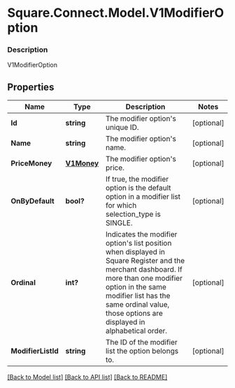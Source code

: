 # Square.Connect.Model.V1ModifierOption

### Description

V1ModifierOption

## Properties

Name | Type | Description | Notes
------------ | ------------- | ------------- | -------------
**Id** | **string** | The modifier option&#39;s unique ID. | [optional] 
**Name** | **string** | The modifier option&#39;s name. | [optional] 
**PriceMoney** | [**V1Money**](V1Money.md) | The modifier option&#39;s price. | [optional] 
**OnByDefault** | **bool?** | If true, the modifier option is the default option in a modifier list for which selection_type is SINGLE. | [optional] 
**Ordinal** | **int?** | Indicates the modifier option&#39;s list position when displayed in Square Register and the merchant dashboard. If more than one modifier option in the same modifier list has the same ordinal value, those options are displayed in alphabetical order. | [optional] 
**ModifierListId** | **string** | The ID of the modifier list the option belongs to. | [optional] 



[[Back to Model list]](../README.md#documentation-for-models) [[Back to API list]](../README.md#documentation-for-api-endpoints) [[Back to README]](../README.md)

